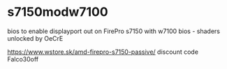 # s7150modw7100
bios to enable displayport out on FirePro s7150 with w7100 bios - shaders unlocked by OeCrE

https://www.wstore.sk/amd-firepro-s7150-passive/ discount code Falco30off

